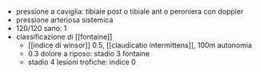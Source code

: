 - pressione a caviglia: tibiale post o tibiale ant o peroniera con doppler
- pressione arteriosa sistemica
- 120/120 sano: 1
- classificazione di [[fontaine]]
	- [[indice di winsor]] 0.5, [[claudicatio intermittens]], 100m autonomia
	- 0.3 dolore a riposo: stadio 3 fontaine
	- stadio 4 lesioni trofiche: indice 0